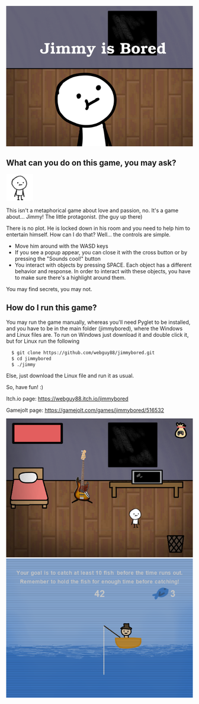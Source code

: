 ![](./thumbnail.png)
## What can you do on this game, you may ask?

![](./resources/playerR.png)

This isn't a metaphorical game about love and passion, no.
It's a game about... Jimmy! The little protagonist. (the guy up there)

There is no plot. He is locked down in his room and you need to help him to entertain himself.
How can I do that? Well... the controls are simple.
- Move him around with the WASD keys
- If you see a popup appear, you can close it with the cross button or by pressing the "Sounds cool!" button
- You interact with objects by pressing SPACE. Each object has a different behavior and response. In order to interact with these objects, you have to make sure there's a highlight around them.

You may find secrets, you may not.

How do I run this game?
---------------
You may run the game manually, whereas you'll need Pyglet to be installed, and you have to be in the main folder (jimmybored), where the Windows and Linux files are.
To run on Windows just download it and double click it, but for Linux run the following
```
  $ git clone https://github.com/webguy88/jimmybored.git
  $ cd jimmybored
  $ ./jimmy
```
Else, just download the Linux file and run it as usual.

So, have fun! :)

Itch.io page: https://webguy88.itch.io/jimmybored

Gamejolt page: https://gamejolt.com/games/jimmybored/516532

![](./screenshot1new.png)
![](./screenshot2.png)

